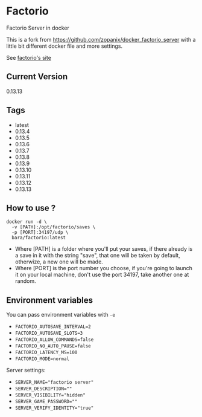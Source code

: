 Factorio
========
Factorio Server in docker

This is a fork from https://github.com/zopanix/docker_factorio_server
with a little bit different docker file and more settings.

See [factorio's site](http://www.factorio.com)

Current Version
---------------
0.13.13

Tags
----

- latest
- 0.13.4
- 0.13.5
- 0.13.6
- 0.13.7
- 0.13.8
- 0.13.9
- 0.13.10
- 0.13.11
- 0.13.12
- 0.13.13



How to use ?
------------
```
docker run -d \
  -v [PATH]:/opt/factorio/saves \
  -p [PORT]:34197/udp \
  bara/factorio:latest
```
* Where [PATH] is a folder where you'll put your saves, if there already is a save in it with the string "save", that one will be taken by default, otherwize, a new one will be made.
* Where [PORT] is the port number you choose, if you're going to launch it on your local machine, don't use the port 34197, take another one at random.

Environment variables
---------------------

You can pass environment variables with `-e`

* `FACTORIO_AUTOSAVE_INTERVAL=2`
* `FACTORIO_AUTOSAVE_SLOTS=3`
* `FACTORIO_ALLOW_COMMANDS=false`
* `FACTORIO_NO_AUTO_PAUSE=false`
* `FACTORIO_LATENCY_MS=100`
* `FACTORIO_MODE=normal`

Server settings:

* `SERVER_NAME="factorio server"`
* `SERVER_DESCRIPTION=""`
* `SERVER_VISIBILITY="hidden"`
* `SERVER_GAME_PASSWORD=""`
* `SERVER_VERIFY_IDENTITY="true"`

